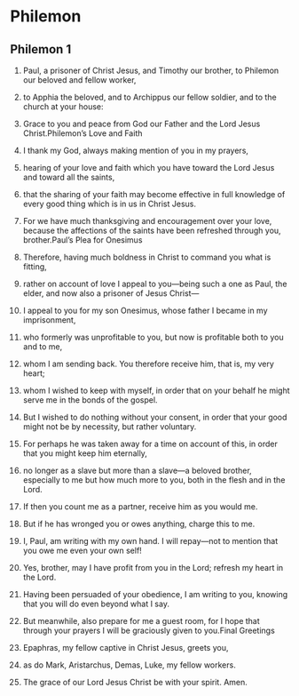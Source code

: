 # Philemon

## Philemon 1

1. Paul, a prisoner of Christ Jesus, and Timothy our brother, to Philemon our beloved and fellow worker,

2. to Apphia the beloved, and to Archippus our fellow soldier, and to the church at your house:

3. Grace to you and peace from God our Father and the Lord Jesus Christ.Philemon’s Love and Faith

4. I thank my God, always making mention of you in my prayers,

5. hearing of your love and faith which you have toward the Lord Jesus and toward all the saints,

6. that the sharing of your faith may become effective in full knowledge of every good thing which is in us in Christ Jesus.

7. For we have much thanksgiving and encouragement over your love, because the affections of the saints have been refreshed through you, brother.Paul’s Plea for Onesimus

8. Therefore, having much boldness in Christ to command you what is fitting,

9. rather on account of love I appeal to you—being such a one as Paul, the elder, and now also a prisoner of Jesus Christ—

10. I appeal to you for my son Onesimus, whose father I became in my imprisonment,

11. who formerly was unprofitable to you, but now is profitable both to you and to me,

12. whom I am sending back. You therefore receive him, that is, my very heart;

13. whom I wished to keep with myself, in order that on your behalf he might serve me in the bonds of the gospel.

14. But I wished to do nothing without your consent, in order that your good might not be by necessity, but rather voluntary.

15. For perhaps he was taken away for a time on account of this, in order that you might keep him eternally,

16. no longer as a slave but more than a slave—a beloved brother, especially to me but how much more to you, both in the flesh and in the Lord.

17. If then you count me as a partner, receive him as you would me.

18. But if he has wronged you or owes anything, charge this to me.

19. I, Paul, am writing with my own hand. I will repay—not to mention that you owe me even your own self!

20. Yes, brother, may I have profit from you in the Lord; refresh my heart in the Lord.

21. Having been persuaded of your obedience, I am writing to you, knowing that you will do even beyond what I say.

22. But meanwhile, also prepare for me a guest room, for I hope that through your prayers I will be graciously given to you.Final Greetings

23. Epaphras, my fellow captive in Christ Jesus, greets you,

24. as do Mark, Aristarchus, Demas, Luke, my fellow workers.

25. The grace of our Lord Jesus Christ be with your spirit. Amen.  